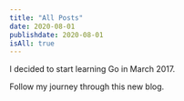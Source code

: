 ```yaml
---
title: "All Posts"
date: 2020-08-01
publishdate: 2020-08-01
isAll: true
---
```


I decided to start learning Go in March 2017.

Follow my journey through this new blog.

